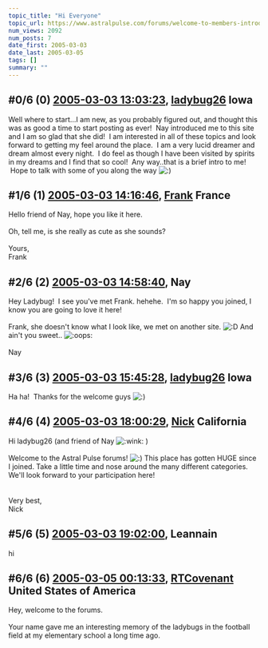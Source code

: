 ```yaml
---
topic_title: "Hi Everyone"
topic_url: https://www.astralpulse.com/forums/welcome-to-members-introductions!/hi-everyone-17747
num_views: 2092
num_posts: 7
date_first: 2005-03-03
date_last: 2005-03-05
tags: []
summary: ""
---
```


## \#0/6 (0) [2005-03-03 13:03:23](https://www.astralpulse.com/forums/index.php?msg=153603), [ladybug26](https://www.astralpulse.com/forums/profile/?u=8546) Iowa ##
<section>
Well where to start...I am new, as you probably figured out, and thought this was as good a time to start posting as ever!  Nay introduced me to this site and I am so glad that she did!  I am interested in all of these topics and look forward to getting my feel around the place.  I am a very lucid dreamer and dream almost every night.  I do feel as though I have been visited by spirits in my dreams and I find that so cool!  Any way..that is a brief intro to me!  Hope to talk with some of you along the way
<img alt=":)" class="smiley" src="https://www.astralpulse.com/forums/Smileys/fugue/smiley.png" title="Smiley"/>
</section>

## \#1/6 (1) [2005-03-03 14:16:46](https://www.astralpulse.com/forums/index.php?msg=153617), [Frank](https://www.astralpulse.com/forums/profile/?u=359) France ##
<section>
Hello friend of Nay, hope you like it here.
<br>
<br>
Oh, tell me, is she really as cute as she sounds?
<br>
<br>
Yours,
<br>
Frank
</section>

## \#2/6 (2) [2005-03-03 14:58:40](https://www.astralpulse.com/forums/index.php?msg=153628), Nay  ##
<section>
Hey Ladybug!  I see you've met Frank. hehehe.  I'm so happy you joined, I know you are going to love it here!
<br>
<br>
Frank, she doesn't know what I look like, we met on another site.
<img alt=":D" class="smiley" src="https://www.astralpulse.com/forums/Smileys/fugue/cheesy.png" title="Cheesy"/>
And ain't you sweet..
<img alt=":oops:" class="smiley" src="https://www.astralpulse.com/forums/Smileys/fugue/embarrassed.png" title="embarassed"/>
<br>
<br>
Nay
</section>

## \#3/6 (3) [2005-03-03 15:45:28](https://www.astralpulse.com/forums/index.php?msg=153634), [ladybug26](https://www.astralpulse.com/forums/profile/?u=8546) Iowa ##
<section>
Ha ha!  Thanks for the welcome guys
<img alt=":)" class="smiley" src="https://www.astralpulse.com/forums/Smileys/fugue/smiley.png" title="Smiley"/>
</section>

## \#4/6 (4) [2005-03-03 18:00:29](https://www.astralpulse.com/forums/index.php?msg=153664), [Nick](https://www.astralpulse.com/forums/profile/?u=2080) California ##
<section>
Hi ladybug26 (and friend of Nay
<img alt=":wink:" class="smiley" src="https://www.astralpulse.com/forums/Smileys/fugue/wink.png" title="Wink"/>
)
<br>
<br>
Welcome to the Astral Pulse forums!
<img alt=":)" class="smiley" src="https://www.astralpulse.com/forums/Smileys/fugue/smiley.png" title="Smiley"/>
This place has gotten HUGE since I joined. Take a little time and nose around the many different categories. We'll look forward to your participation here!
<br>
<br>
<br>
Very best,
<br>
Nick
</section>

## \#5/6 (5) [2005-03-03 19:02:00](https://www.astralpulse.com/forums/index.php?msg=153669), Leannain  ##
<section>
hi
</section>

## \#6/6 (6) [2005-03-05 00:13:33](https://www.astralpulse.com/forums/index.php?msg=153956), [RTCovenant](https://www.astralpulse.com/forums/profile/?u=8389) United States of America ##
<section>
Hey, welcome to the forums.
<br>
<br>
Your name gave me an interesting memory of the ladybugs in the football field at my elementary school a long time ago.
</section>